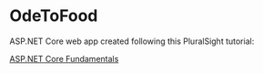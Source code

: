 # OdeToFood
ASP.NET Core web app created following this PluralSight tutorial:

[ASP.NET Core Fundamentals](https://www.pluralsight.com/courses/aspdotnet-core-fundamentals)
